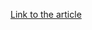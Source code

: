 [Link to the article](https://blog.malwarebytes.com/threat-analysis/2016/08/shakti-trojan-stealing-documents/)
